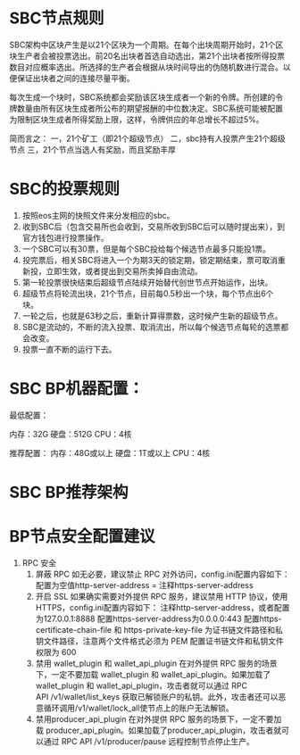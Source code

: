 # SBC节点规则

SBC架构中区块产生是以21个区块为一个周期。在每个出块周期开始时，21个区块生产者会被投票选出。前20名出块者首选自动选出，第21个出块者按所得投票数目对应概率选出。所选择的生产者会根据从块时间导出的伪随机数进行混合。以便保证出块者之间的连接尽量平衡。

每次生成一个块时，SBC系统都会奖励该区块生成者一个新的令牌。所创建的令牌数量由所有区块生成者所公布的期望报酬的中位数决定。SBC系统可能被配置为限制区块生成者所得奖励上限，这样，令牌供应的年总增长不超过5%。

简而言之： 一，21个矿工（即21个超级节点） 二，sbc持有人投票产生21个超级节点 三，21个节点当选人有奖励，而且奖励丰厚

# SBC的投票规则

1. 按照eos主网的快照文件来分发相应的sbc。  
2. 收到SBC后（包含交易所也会收到，交易所收到SBC后可以随时提出来），到官方钱包进行投票操作。  
3. 一个SBC可以有30票，但是每个SBC投给每个候选节点最多只能投1票。  
4. 投完票后，相关SBC将进入一个为期3天的锁定期，锁定期结束，票可取消重新投，立即生效，或者提出到交易所卖掉自由流动。  
5. 第一轮投票很快结束后超级节点陆续开始替代创世节点开始运作，出块。  
6. 超级节点将轮流出块，21个节点，目前每0.5秒出一个块，每个节点出6个块。  
7. 一轮之后，也就是63秒之后，重新计算得票数，这时候产生新的超级节点。  
8. SBC是流动的，不断的流入投票、取消流出，所以每个候选节点每轮的选票都会改变。  
9. 投票一直不断的运行下去。

# SBC BP机器配置：

最低配置：

内存：32G
硬盘：512G
CPU：4核

推荐配置：
内存：48G或以上
硬盘：1T或以上
CPU：4核

# SBC BP推荐架构

# BP节点安全配置建议

1. RPC 安全
	1. 屏蔽 RPC
	如无必要，建议禁止 RPC 对外访问，config.ini配置内容如下：
	配置为空值http-server-address =
	注释https-server-address
	1. 开启 SSL
	如果确实需要对外提供 RPC 服务，建议禁用 HTTP 协议，使用 HTTPS，config.ini配置内容如下：
	注释http-server-address，或者配置为127.0.0.1:8888
	配置https-server-address为0.0.0.0:443
	配置https-certificate-chain-file 和 https-private-key-file 为证书链文件路径和私钥文件路径，注意两个文件格式必须为 PEM
	配置证书链文件和私钥文件权限为 600
	1. 禁用 wallet_plugin 和 wallet_api_plugin
	在对外提供 RPC 服务的场景下，一定不要加载 wallet_plugin 和 wallet_api_plugin。如果加载了wallet_plugin 和 wallet_api_plugin，攻击者就可以通过 RPC API /v1/wallet/list_keys 获取已解锁账户的私钥。此外，攻击者还可以恶意循环调用/v1/wallet/lock_all使节点上的账户无法解锁。
	1. 禁用producer_api_plugin
	在对外提供 RPC 服务的场景下，一定不要加载 producer_api_plugin。如果加载了producer_api_plugin，攻击者就可以通过 RPC API /v1/producer/pause 远程控制节点停止生产。

